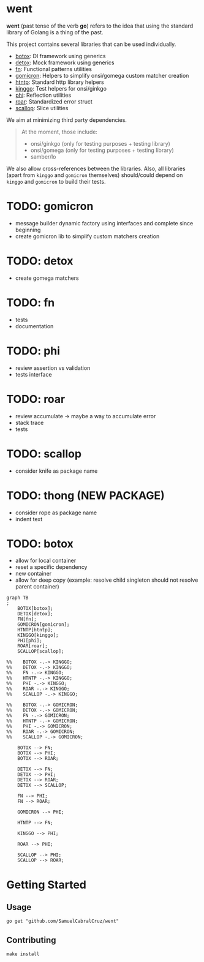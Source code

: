# went

**went** (past tense of the verb **go**) refers to the idea that using the
standard library of Golang is a thing of the past.

This project contains several libraries that can be used individually.

- [botox](./botox/README.md): DI framework using generics
- [detox](./detox/README.md): Mock framework using generics
- [fn](./fn/README.md): Functional patterns utilities
- [gomicron](./gomicron/README.md): Helpers to simplify onsi/gomega custom matcher creation
- [htntp](./htntp/README.md): Standard http library helpers 
- [kinggo](./kinggo/README.md): Test helpers for onsi/ginkgo
- [phi](./phi/README.md): Reflection utilities
- [roar](./roar/README.md): Standardized error struct
- [scallop](./scallop/README.md): Slice utilities

We aim at minimizing third party dependencies.

> At the moment, those include:
> - onsi/ginkgo (only for testing purposes + testing library)
> - onsi/gomega (only for testing purposes + testing library)
> - samber/lo

We also allow cross-references between the libraries.
Also, all libraries (apart from `kinggo` and `gomicron` themselves) should/could 
depend on `kinggo` and `gomicron` to build their tests.

# TODO: gomicron
- message builder dynamic factory using interfaces and complete since beginning
- create gomicron lib to simplify custom matchers creation

# TODO: detox
- create gomega matchers

# TODO: fn
- tests
- documentation

# TODO: phi
- review assertion vs validation
- tests interface

# TODO: roar
- review accumulate -> maybe a way to accumulate error
- stack trace
- tests

# TODO: scallop
- consider knife as package name

# TODO: thong (NEW PACKAGE)
- consider rope as package name
- indent text

# TODO: botox
- allow for local container
- reset a specific dependency
- new container
- allow for deep copy (example: resolve child singleton should not resolve parent container)

```mermaid
graph TB
;
    BOTOX[botox];
    DETOX[detox];
    FN[fn];
    GOMICRON[gomicron];
    HTNTP[htntp];
    KINGGO[kinggo];
    PHI[phi];
    ROAR[roar];
    SCALLOP[scallop];

%%    BOTOX -.-> KINGGO;
%%    DETOX -.-> KINGGO;
%%    FN -.-> KINGGO;
%%    HTNTP -.-> KINGGO;
%%    PHI -.-> KINGGO;
%%    ROAR -.-> KINGGO;
%%    SCALLOP -.-> KINGGO;

%%    BOTOX -.-> GOMICRON;
%%    DETOX -.-> GOMICRON;
%%    FN -.-> GOMICRON;
%%    HTNTP -.-> GOMICRON;
%%    PHI -.-> GOMICRON;
%%    ROAR -.-> GOMICRON;
%%    SCALLOP -.-> GOMICRON;

    BOTOX --> FN;
    BOTOX --> PHI;
    BOTOX --> ROAR;
    
    DETOX --> FN;
    DETOX --> PHI;
    DETOX --> ROAR;
    DETOX --> SCALLOP;
    
    FN --> PHI;
    FN --> ROAR;

    GOMICRON --> PHI;
    
    HTNTP --> FN;

    KINGGO --> PHI;

    ROAR --> PHI;

    SCALLOP --> PHI;
    SCALLOP --> ROAR;
```

# Getting Started

## Usage

```shell
go get "github.com/SamuelCabralCruz/went"
```

## Contributing

```shell
make install
```
